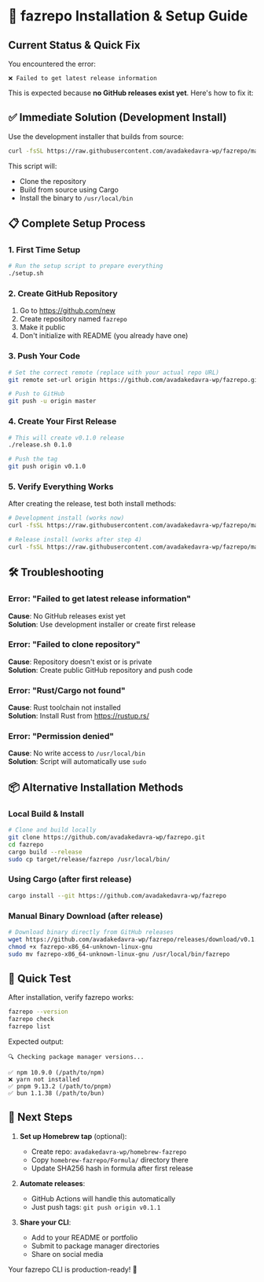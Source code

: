 # 🚀 fazrepo Installation & Setup Guide

## Current Status & Quick Fix

You encountered the error:
```
❌ Failed to get latest release information
```

This is expected because **no GitHub releases exist yet**. Here's how to fix it:

## ✅ Immediate Solution (Development Install)

Use the development installer that builds from source:

```bash
curl -fsSL https://raw.githubusercontent.com/avadakedavra-wp/fazrepo/master/install-dev.sh | bash
```

This script will:
- Clone the repository
- Build from source using Cargo
- Install the binary to `/usr/local/bin`

## 📋 Complete Setup Process

### 1. First Time Setup

```bash
# Run the setup script to prepare everything
./setup.sh
```

### 2. Create GitHub Repository

1. Go to https://github.com/new
2. Create repository named `fazrepo`
3. Make it public
4. Don't initialize with README (you already have one)

### 3. Push Your Code

```bash
# Set the correct remote (replace with your actual repo URL)
git remote set-url origin https://github.com/avadakedavra-wp/fazrepo.git

# Push to GitHub
git push -u origin master
```

### 4. Create Your First Release

```bash
# This will create v0.1.0 release
./release.sh 0.1.0

# Push the tag
git push origin v0.1.0
```

### 5. Verify Everything Works

After creating the release, test both install methods:

```bash
# Development install (works now)
curl -fsSL https://raw.githubusercontent.com/avadakedavra-wp/fazrepo/master/install-dev.sh | bash

# Release install (works after step 4)
curl -fsSL https://raw.githubusercontent.com/avadakedavra-wp/fazrepo/master/install.sh | bash
```

## 🛠️ Troubleshooting

### Error: "Failed to get latest release information"
**Cause**: No GitHub releases exist yet  
**Solution**: Use development installer or create first release

### Error: "Failed to clone repository"
**Cause**: Repository doesn't exist or is private  
**Solution**: Create public GitHub repository and push code

### Error: "Rust/Cargo not found"
**Cause**: Rust toolchain not installed  
**Solution**: Install Rust from https://rustup.rs/

### Error: "Permission denied"
**Cause**: No write access to `/usr/local/bin`  
**Solution**: Script will automatically use `sudo`

## 📦 Alternative Installation Methods

### Local Build & Install
```bash
# Clone and build locally
git clone https://github.com/avadakedavra-wp/fazrepo.git
cd fazrepo
cargo build --release
sudo cp target/release/fazrepo /usr/local/bin/
```

### Using Cargo (after first release)
```bash
cargo install --git https://github.com/avadakedavra-wp/fazrepo
```

### Manual Binary Download (after release)
```bash
# Download binary directly from GitHub releases
wget https://github.com/avadakedavra-wp/fazrepo/releases/download/v0.1.0/fazrepo-x86_64-unknown-linux-gnu
chmod +x fazrepo-x86_64-unknown-linux-gnu
sudo mv fazrepo-x86_64-unknown-linux-gnu /usr/local/bin/fazrepo
```

## 🎯 Quick Test

After installation, verify fazrepo works:

```bash
fazrepo --version
fazrepo check
fazrepo list
```

Expected output:
```
🔍 Checking package manager versions...

✅ npm 10.9.0 (/path/to/npm)
❌ yarn not installed  
✅ pnpm 9.13.2 (/path/to/pnpm)
✅ bun 1.1.38 (/path/to/bun)
```

## 🚀 Next Steps

1. **Set up Homebrew tap** (optional):
   - Create repo: `avadakedavra-wp/homebrew-fazrepo`
   - Copy `homebrew-fazrepo/Formula/` directory there
   - Update SHA256 hash in formula after first release

2. **Automate releases**:
   - GitHub Actions will handle this automatically
   - Just push tags: `git push origin v0.1.1`

3. **Share your CLI**:
   - Add to your README or portfolio
   - Submit to package manager directories
   - Share on social media

Your fazrepo CLI is production-ready! 🎉
